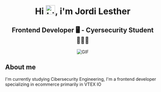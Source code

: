 <h1 align="center">Hi <img alt="hi-gif" src="https://media.giphy.com/media/Cmr1OMJ2FN0B2/giphy.gif?cid=790b76115o1a3nwqidyetxb7o69h0mmez1boo9fv2jit9l6b&ep=v1_gifs_search&rid=giphy.gif&ct=g" width="30px"/>, i'm Jordi Lesther</h1>
<h2 align="center">Frontend Developer 🖥️ - Cyersecurity Student 👨🏻‍💻</h2>

<div align="center">
  <img alt="GIF" src="https://media.giphy.com/media/iqDkGMlfepYMquQyo6/giphy.gif?cid=790b76117cwmslp14hdezxqqvnmgzmqwspufllkl6hxqke6s&ep=v1_gifs_search&rid=giphy.gif&ct=g"/>
</div>

## About me

I'm currently studying Cibersecurity Engineering, I'm a frontend developer specializing in ecommerce primarily in VTEX IO

<!--
**Lestherdev/Lestherdev** is a ✨ _special_ ✨ repository because its `README.md` (this file) appears on your GitHub profile.

Here are some ideas to get you started:

- 🔭 I’m currently working on ...
- 🌱 I’m currently learning ...
- 👯 I’m looking to collaborate on ...
- 🤔 I’m looking for help with ...
- 💬 Ask me about ...
- 📫 How to reach me: ...
- 😄 Pronouns: ...
- ⚡ Fun fact: ...
-->
